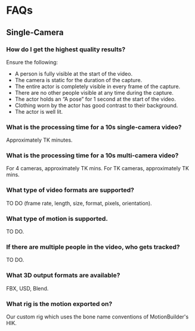 # FAQs
## Single-Camera
### How do I get the highest quality results?  
Ensure the following:
- A person is fully visible at the start of the video.
- The camera is static for the duration of the capture.
- The entire actor is completely visible in every frame of the capture.
- There are no other people visible at any time during the capture.
- The actor holds an “A pose” for 1 second at the start of the video.
- Clothing worn by the actor has good contrast to their background.
- The actor is well lit.

### What is the processing time for a 10s single-camera video?  
Approximately TK minutes.

### What is the processing time for a 10s multi-camera video?  
For 4 cameras, approximately TK mins. For TK cameras, approximately TK mins.

### What type of video formats are supported?  
TO DO (frame rate, length, size, format, pixels, orientation).

### What type of motion is supported.  
TO DO.

### If there are multiple people in the video, who gets tracked?  
TO DO.

### What 3D output formats are available?  
FBX, USD, Blend.

### What rig is the motion exported on?  
Our custom rig which uses the bone name conventions of MotionBuilder's HIK.
